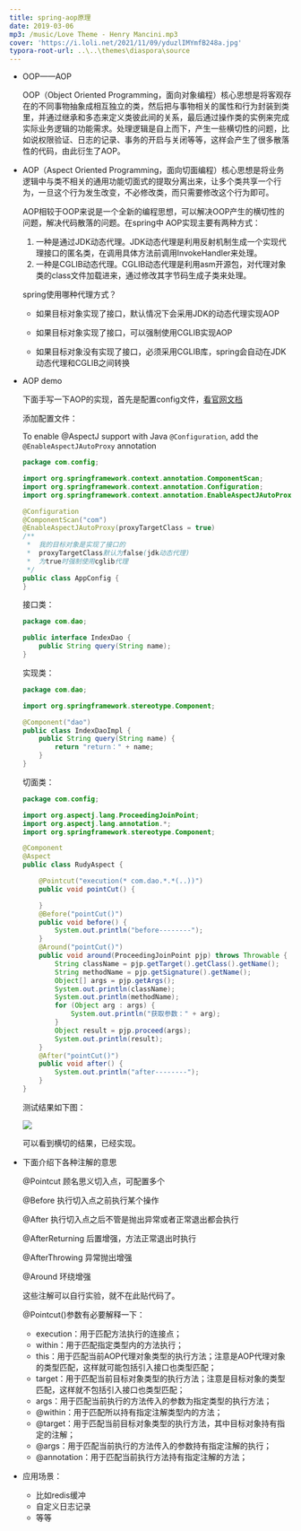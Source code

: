 ```yaml
---
title: spring-aop原理
date: 2019-03-06
mp3: /music/Love Theme - Henry Mancini.mp3
cover: 'https://i.loli.net/2021/11/09/yduzlIMYmfB248a.jpg'
typora-root-url: ..\..\themes\diaspora\source
---
```


- OOP——AOP 

  OOP（Object Oriented Programming，面向对象编程）核心思想是将客观存在的不同事物抽象成相互独立的类，然后把与事物相关的属性和行为封装到类里，并通过继承和多态来定义类彼此间的关系，最后通过操作类的实例来完成实际业务逻辑的功能需求。处理逻辑是自上而下，产生一些横切性的问题，比如说权限验证、日志的记录、事务的开启与关闭等等，这样会产生了很多散落性的代码，由此衍生了AOP。

- AOP（Aspect Oriented Programming，面向切面编程）核心思想是将业务逻辑中与类不相关的通用功能切面式的提取分离出来，让多个类共享一个行为，一旦这个行为发生改变，不必修改类，而只需要修改这个行为即可。

  AOP相较于OOP来说是一个全新的编程思想，可以解决OOP产生的横切性的问题，解决代码散落的问题。在spring中	AOP实现主要有两种方式：

  1. 一种是通过JDK动态代理。JDK动态代理是利用反射机制生成一个实现代理接口的匿名类，在调用具体方法前调用InvokeHandler来处理。
  2. 一种是CGLIB动态代理。CGLIB动态代理是利用asm开源包，对代理对象类的class文件加载进来，通过修改其字节码生成子类来处理。

  spring使用哪种代理方式？

  - 如果目标对象实现了接口，默认情况下会采用JDK的动态代理实现AOP 
  - 如果目标对象实现了接口，可以强制使用CGLIB实现AOP 

  - 如果目标对象没有实现了接口，必须采用CGLIB库，spring会自动在JDK动态代理和CGLIB之间转换

- AOP demo

  下面手写一下AOP的实现，首先是配置config文件，[看官网文档](https://docs.spring.io/spring-framework/docs/current/spring-framework-reference/core.html#aop)

  添加配置文件：

  To enable @AspectJ support with Java `@Configuration`, add the `@EnableAspectJAutoProxy` annotation

  ```java
  package com.config;
  
  import org.springframework.context.annotation.ComponentScan;
  import org.springframework.context.annotation.Configuration;
  import org.springframework.context.annotation.EnableAspectJAutoProxy;
  
  @Configuration
  @ComponentScan("com")
  @EnableAspectJAutoProxy(proxyTargetClass = true)
  /**
   *  我的目标对象是实现了接口的
   *  proxyTargetClass默认为false(jdk动态代理)
   *  为true时强制使用cglib代理
   */
  public class AppConfig {
  }
  ```

  接口类：

  ```java
  package com.dao;
  
  public interface IndexDao {
      public String query(String name);
  }
  ```

  实现类：

  ```java
  package com.dao;
  
  import org.springframework.stereotype.Component;
  
  @Component("dao")
  public class IndexDaoImpl {
      public String query(String name) {
          return "return：" + name;
      }
  }
  ```

  切面类：

  ```java
  package com.config;
  
  import org.aspectj.lang.ProceedingJoinPoint;
  import org.aspectj.lang.annotation.*;
  import org.springframework.stereotype.Component;
  
  @Component
  @Aspect
  public class RudyAspect {
  
      @Pointcut("execution(* com.dao.*.*(..))")
      public void pointCut() {
  
      }
      @Before("pointCut()")
      public void before() {
          System.out.println("before--------");
      }
      @Around("pointCut()")
      public void around(ProceedingJoinPoint pjp) throws Throwable {
          String className = pjp.getTarget().getClass().getName();
          String methodName = pjp.getSignature().getName();
          Object[] args = pjp.getArgs();
          System.out.println(className);
          System.out.println(methodName);
          for (Object arg : args) {
              System.out.println("获取参数：" + arg);
          }
          Object result = pjp.proceed(args);
          System.out.println(result);
      }
      @After("pointCut()")
      public void after() {
          System.out.println("after--------");
      }
  }
  ```

  测试结果如下图：

  ![](/img/aop/微信截图_20190307143441.png)

  可以看到横切的结果，已经实现。

- 下面介绍下各种注解的意思

  @Pointcut		顾名思义切入点，可配置多个  

  @Before			执行切入点之前执行某个操作  

  @After			执行切入点之后不管是抛出异常或者正常退出都会执行  

  @AfterReturning	后置增强，方法正常退出时执行  

  @AfterThrowing	异常抛出增强  

  @Around  环绕增强

  这些注解可以自行实验，就不在此贴代码了。

  @Pointcut()参数有必要解释一下：

  - execution：用于匹配方法执行的连接点；
  - within：用于匹配指定类型内的方法执行；
  - this：用于匹配当前AOP代理对象类型的执行方法；注意是AOP代理对象的类型匹配，这样就可能包括引入接口也类型匹配；        
  - target：用于匹配当前目标对象类型的执行方法；注意是目标对象的类型匹配，这样就不包括引入接口也类型匹配；
  - args：用于匹配当前执行的方法传入的参数为指定类型的执行方法；
  - @within：用于匹配所以持有指定注解类型内的方法；
  - @target：用于匹配当前目标对象类型的执行方法，其中目标对象持有指定的注解；
  - @args：用于匹配当前执行的方法传入的参数持有指定注解的执行；
  - @annotation：用于匹配当前执行方法持有指定注解的方法；

- 应用场景：

  - 比如redis缓冲
  - 自定义日志记录
  - 等等

